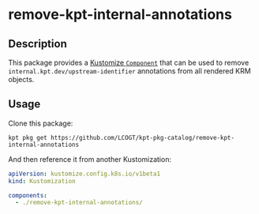 # remove-kpt-internal-annotations

## Description

This package provides a [Kustomize `Component`](https://github.com/kubernetes/enhancements/tree/master/keps/sig-cli/1802-kustomize-components)
that can be used to remove `internal.kpt.dev/upstream-identifier` annotations from all rendered KRM objects.

## Usage

Clone this package:

```shell
kpt pkg get https://github.com/LCOGT/kpt-pkg-catalog/remove-kpt-internal-annotations
```

And then reference it from another Kustomization:


```yaml
apiVersion: kustomize.config.k8s.io/v1beta1
kind: Kustomization

components:
  - ./remove-kpt-internal-annotations/
```
